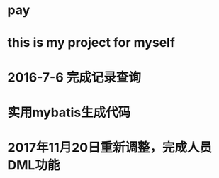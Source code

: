 # pay
# this is my project for myself
# 2016-7-6 完成记录查询
# 实用mybatis生成代码
# 2017年11月20日重新调整，完成人员DML功能
